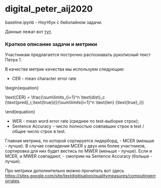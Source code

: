 # digital_peter_aij2020

baseline.ipynb - Ноутбук с бейзлайном задачи.

Данные лежат вот [тут](https://drive.google.com/file/d/1kDmRCl692k6s9kQnNryq5ByAaHZX2uEw/view?usp=sharing).

### Краткое описание задачи и метрики

Участникам предлагается построчно распознавать рукописный текст Петра 1.

В качестве метрик качества мы используем следующие:
* CER - mean character error rate 

\begin{equation}

\text{CER} = \frac{\sum\limits_{i=1}^n \text{dist}_c (\text{pred}_i,\text{true}_i)}{\sum\limits_{i=1}^n \text{len} (\text{true}_i)}

\end{equation}

* WER - mean word error rate (среднее по test-выборке строк);
* Sentence Accuracy - число полностью совпавших строк в test / общее число строк в test.

Главная метрика, по которой сортируется лидерборд, - MCER (меньше - лучше). В случае совпадения MCER у двух или более участников, сортировка для них будет вестись по MWER (меньше - лучше). Если и MCER, и MWER совпадают, - смотрим на Sentence Accuracy (больше - лучше).

Про метрики дополнительно можно прочитать вот здесь https://sites.google.com/site/textdigitisation/qualitymeasures/computingerrorrates.
